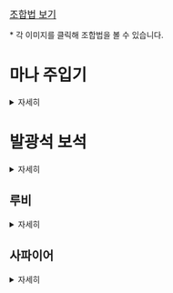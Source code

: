 <big>[조합법 보기](./recipe/Recipe.md)</big>

\* 각 이미지를 클릭해 조합법을 볼 수 있습니다.

# 마나 주입기
<details>
<summary>자세히</summary>


<img alt="mana_injector_ex.gif" src="../image/gui/mana_injector_screen.gif" align="top"/>[<img alt="mana_injector.png" height="80" src="../image/block/mana_injector.png" width="80"/>](./recipe/Recipe.md#마나-주입기)

- 레벨을 사용해 아이템을 제작하는 조합대입니다.
</details>




# 발광석 보석
<details>
<summary>자세히</summary>


[![glowstone_gem.png](../image/item/glowstone_gem.png)](./recipe/Recipe.md#발광-보석)
[![enchanted_glowstone_gem.png](../image/item/enchanted_glowstone_gem.png)](./recipe/Recipe.md#마법이-부여된-발광-보석)
[<img alt="glowstone_gem_block.png" height="80" src="../image/block/glowstone_gem_block.png" width="80"/>](./recipe/Recipe.md#발광-보석-블록)

- 발광석을 화로에 녹여서 만듭니다.


- 빛과 관련된 아이템들을 만드는데 사용됩니다.





## 발광 보석 랜턴
[![glowstone_gem_lanttern.png](../image/item/glowstone_gem_lanttern.png)](./recipe/Recipe.md#발광-보석-랜턴)
[<img alt="glowstone_gem_lantern.png" height="80" src="../image/block/glowstone_gem_lantern.png" width="80"/>](./recipe/Recipe.md#발광-보석-랜턴)
[<img alt="glowstone_gem_lantern_hanging.png" height="80" src="../image/block/glowstone_gem_lantern_hanging.png" width="80"/>](./recipe/Recipe.md#발광-보석-랜턴)
[<img alt="glowstone_gem_lantern_fixed.png" height="80" src="../image/block/glowstone_gem_lantern_fixed.png" width="80"/>](./recipe/Recipe.md#발광-보석-랜턴)

- 들고 있으면 상시 야간투시 효과인 랜턴의 불빛 효과를 받습니다.


- 레벨이 높을 수록 더 좋은 시야를 갖습니다.
  - 레벨1: 야간 투시의 5% 강도
  - 레벨2: 야간 투시의 15% 강도
  - 레벨3: 야간 투시의 100% 강도


- 블록 형태에서도 레벨에 따라 밝기가 달라집니다.
  - 레벨1: 밝기 레벨 5
  - 레벨2: 밝기 레벨 10
  - 레벨3: 밝기 레벨 15


- Curios 모드를 지원합니다. 벨트 슬롯에 착용해보세요.


### 랜턴의 불빛 이펙트 아이콘

<img alt="light_vision.png" height="80" src="../image/effect/light_vision.png" width="80"/>


### 발광 보석 랜턴 들고 있는 모습

<img alt="glowstone_gem_lantern_model_in_hand.jpeg" src="../image/screenshot/glowstone_gem_lantern_model_in_hand.jpeg" width="100" title="손에 들고 있을 때"/>
<img alt="glowstone_gem_lantern_model_in_curios.jpeg" src="../image/screenshot/glowstone_gem_lantern_model_in_curios.jpeg" width="100" title="Curios 벨트 슬롯에 장착했을 때"/>

왼쪽: 손에 들고 있을 때<br>
오른쪽: Curios 벨트 슬롯에 장착했을 때





## 빛의 지팡이
[![light_staff.png](../image/item/light_staff.png)](./recipe/Recipe.md#빛의-지팡이)
![light_orb.gif](../image/particle/light_orb.gif)

- 우클릭으로 빛 오브 블록을 설치합니다.


- 내구도는 300이며, 사용할 때마다 줄어듭니다.


- 발광석 보석으로 수리할 수 있습니다.


- 내구성 및 수선 인첸트를 붙일 수 있습니다.

</details>




## 루비
<details>
<summary>자세히</summary>


[![ruby.png](../image/item/ruby.png)](./recipe/Recipe.md#루비)
[![enchanted_ruby.png](../image/item/enchanted_ruby.png)](./recipe/Recipe.md#마법이-부여된-루비)
[<img alt="ruby_block.png" height="80" src="../image/block/ruby_block.png" width="80"/>](./recipe/Recipe.md#루비-블록)

- 불과 관련된 아이템을 제작하는데 사용됩니다.

</details>




## 사파이어
<details>
<summary>자세히</summary>


[![sapphire.png](../image/item/sapphire.png)](./recipe/Recipe.md#사파이어)
[![sapphire_ruby.png](../image/item/enchanted_sapphire.png)](./recipe/Recipe.md#마법이-부여된-사파이어)
[<img alt="sapphire_block.png" height="80" src="../image/block/sapphire_block.png" width="80"/>](./recipe/Recipe.md#사파이어-블록)

- 물과 관련된 아이템을 제작하는데 사용됩니다.

</details>